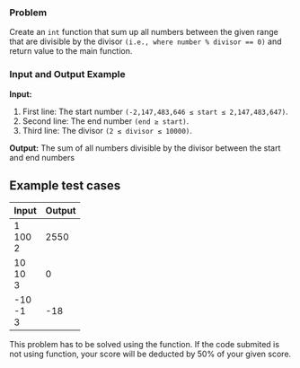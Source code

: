 ### Problem
Create an `int` function that sum up all numbers between the given range that are divisible by the divisor `(i.e., where number % divisor == 0)` and return value to the main function.


### Input and Output Example

**Input:**
1. First line: The start number `(-2,147,483,646 ≤ start ≤ 2,147,483,647)`.
2. Second line: The end number `(end ≥ start)`.
3. Third line: The divisor `(2 ≤ divisor ≤ 10000)`.

**Output:**
The sum of all numbers divisible by the divisor between the start and end numbers

## Example test cases
| Input | Output |
| ----- | ------ |
| 1 <br /> 100 <br /> 2 | 2550 |
| 10 <br /> 10 <br /> 3 | 0 |
| -10 <br /> -1 <br /> 3 | -18 |

This problem has to be solved using the function. If the code submited is not using function, your score will be deducted by 50% of your given score.